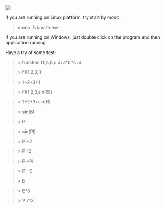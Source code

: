 ![](https://raw.githubusercontent.com/xieguigang/VisualBasic_AppFramework/master/Scripting/Math/2016-05-15.png)

If you are running on Linux platform, try start by mono:
> mono ./vbmath.exe

If you are running on Windows, just double click on the program and then application running

Have a try of some test:

> \> function f1(a,b,c,d) a\*b\*c+d

> \> f1(1,2,3,1)

> \> 1+2+3+1

> \> f1(1,2,3,sin(6))

> \> 1+2+3+sin(6)

> \> sin(6)

> \> PI

> \> sin(PI)

> \> PI*2

> \> PI^2

> \> PI*PI

> \> PI+E

> \> E

> \> E^3

> \> 2.7^3

